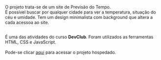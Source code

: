 <p>O projeto trata-se de um site de Previsão do Tempo.<br>
É possível buscar por qualquer cidade para ver a temperatura, situação do céu e umidade. Tem um design minimalista com background que altera a cada acessoa ao site.<br><br>
  
É uma das atividades do curso <b>DevClub</b>. Foram utilizados as ferramentas HTML, CSS e JavaScript. 
<br>
<br>
Pode-se clicar <a href="https://pj-previsao-tempo.netlify.app">aqui</a> para acessar o projeto hospedado.
<br>
<br>
</p>
